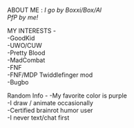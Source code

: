 ABOUT ME :        _I go by Boxxi/Box/Al_      
     _PfP by me!_

MY INTERESTS -                                                        
-GoodKid                                
-UWO/CUW                  
-Pretty Blood            
-MadCombat              
-FNF            
-FNF/MDP Twiddlefinger mod          
-Bugbo

Random Info -
-My favorite color is purple         
-I draw / animate occasionally        
-Certified brainrot humor user          
-I never text/chat first
